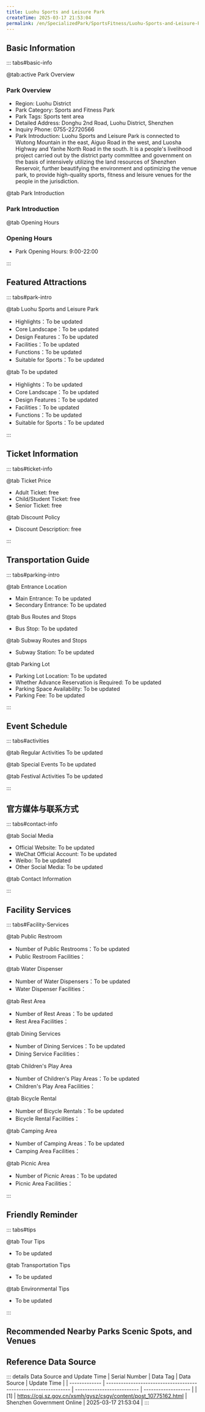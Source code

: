 ```yaml
---
title: Luohu Sports and Leisure Park
createTime: 2025-03-17 21:53:04
permalink: /en/SpecializedPark/SportsFitness/Luohu-Sports-and-Leisure-Park/
---
```



<script setup>
import ImageSwiper from '/.vuepress/theme/components/ImageSwiper.vue'
// 轮播图数据
const swiperItems = [
    {
                link: 'https://cgj.sz.gov.cn/img/4/4005/4005932/10775162.png',
                title: 'Luohu Sports and Leisure Park',
                description: '',
                author: 'Shenzhen Government Online',
                date: '2025/03/17'
                },
  {
                link: 'https://cgj.sz.gov.cn/img/4/4005/4005932/10775162.png',
                title: 'Luohu Sports and Leisure Park',
                description: '',
                author: 'Shenzhen Government Online',
                date: '2025/03/17'
                }
]
// 配置项
const swiperConfig = {
  height: 500,
  showInfo: true
}
</script>
<!-- 轮播图组件 -->
<ImageSwiper :items="swiperItems" :config="swiperConfig" />



## Basic Information

::: tabs#basic-info

@tab:active Park Overview
### Park Overview
- Region: Luohu District
- Park Category: Sports and Fitness Park
- Park Tags: Sports tent area
- Detailed Address: Donghu 2nd Road, Luohu District, Shenzhen
- Inquiry Phone: 0755-22720566
- Park Introduction: Luohu Sports and Leisure Park is connected to Wutong Mountain in the east, Aiguo Road in the west, and Luosha Highway and Yanhe North Road in the south. It is a people's livelihood project carried out by the district party committee and government on the basis of intensively utilizing the land resources of Shenzhen Reservoir, further beautifying the environment and optimizing the venue park, to provide high-quality sports, fitness and leisure venues for the people in the jurisdiction.

@tab Park Introduction
### Park Introduction
@tab Opening Hours
### Opening Hours
- Park Opening Hours: 9:00-22:00

:::

## Featured Attractions

::: tabs#park-intro

@tab Luohu Sports and Leisure Park
<ImageCard
image="https://cgj.sz.gov.cn/images/index20230710_1.png"
    title="Luohu Sports and Leisure Park"
    description="Luohu Sports and Leisure Park is connected to Wutong Mountain in the east, Aiguo Road in the west, and Luosha Highway and Yanhebei Road in the south. It covers an area of about 170,000 square meters and mainly includes six functions: entrance landscape area, service center area, ecological green area, waterfront leisure area, sunny lawn area, and ball sports area. The park plans to build 6 basketball courts, 6 shuttlecock courts, 1 volleyball court, 3 5-a-side football fields, 2 7-a-side football fields and other ball sports facilities, as well as a nearly 2-kilometer-long cherry blossom greenway and multiple public bicycle stations. The parking lot is equipped with electric vehicle charging piles, and the service function facilities are constantly improved to provide a sports and leisure platform for the general public and improve the sense of gain in citizens' lives."
    date=""
    author="Shenzhen Government Online"
/>


- Highlights：To be updated
- Core Landscape：To be updated
- Design Features：To be updated
- Facilities：To be updated
- Functions：To be updated
- Suitable for Sports：To be updated

@tab To be updated
<ImageCard
image="https://cgj.sz.gov.cn/images/index20230710_1.png"
    title="Luohu Sports and Leisure Park"
    description="Luohu Sports and Leisure Park is connected to Wutong Mountain in the east, Aiguo Road in the west, and Luosha Highway and Yanhebei Road in the south. It covers an area of about 170,000 square meters and mainly includes six functions: entrance landscape area, service center area, ecological green area, waterfront leisure area, sunny lawn area, and ball sports area. The park plans to build 6 basketball courts, 6 shuttlecock courts, 1 volleyball court, 3 5-a-side football fields, 2 7-a-side football fields and other ball sports facilities, as well as a nearly 2-kilometer-long cherry blossom greenway and multiple public bicycle stations. The parking lot is equipped with electric vehicle charging piles, and the service function facilities are constantly improved to provide a sports and leisure platform for the general public and improve the sense of gain in citizens' lives."
    date=""
    author="Shenzhen Government Online"
/>


- Highlights：To be updated
- Core Landscape：To be updated
- Design Features：To be updated
- Facilities：To be updated
- Functions：To be updated
- Suitable for Sports：To be updated

:::

## Ticket Information

::: tabs#ticket-info

@tab Ticket Price
- Adult Ticket: free
- Child/Student Ticket: free
- Senior Ticket: free

@tab Discount Policy
- Discount Description: free

:::

## Transportation Guide

::: tabs#parking-intro

@tab Entrance Location
- Main Entrance: To be updated
- Secondary Entrance: To be updated

@tab Bus Routes and Stops
- Bus Stop: To be updated

@tab Subway Routes and Stops
- Subway Station: To be updated

@tab Parking Lot
- Parking Lot Location: To be updated
- Whether Advance Reservation is Required: To be updated
- Parking Space Availability: To be updated
- Parking Fee: To be updated

:::

## Event Schedule

::: tabs#activities

@tab Regular Activities
To be updated

@tab Special Events
To be updated

@tab Festival Activities
To be updated

:::

## 官方媒体与联系方式

::: tabs#contact-info

@tab Social Media
- Official Website: To be updated
- WeChat Official Account: To be updated
- Weibo: To be updated
- Other Social Media: To be updated

@tab Contact Information

:::

## Facility Services

::: tabs#Facility-Services

@tab Public Restroom
- Number of Public Restrooms：To be updated
- Public Restroom Facilities：

@tab Water Dispenser
- Number of Water Dispensers：To be updated
- Water Dispenser Facilities：

@tab Rest Area
- Number of Rest Areas：To be updated
- Rest Area Facilities：

@tab Dining Services
- Number of Dining Services：To be updated
- Dining Service Facilities：

@tab Children's Play Area
- Number of Children's Play Areas：To be updated
- Children's Play Area Facilities：

@tab Bicycle Rental
- Number of Bicycle Rentals：To be updated
- Bicycle Rental Facilities：

@tab Camping Area
- Number of Camping Areas：To be updated
- Camping Area Facilities：

@tab Picnic Area
- Number of Picnic Areas：To be updated
- Picnic Area Facilities：

:::

## Friendly Reminder

::: tabs#tips

@tab Tour Tips
- To be updated

@tab Transportation Tips
- To be updated

@tab Environmental Tips
- To be updated

:::

## Recommended Nearby Parks Scenic Spots, and Venues

<CardGrid>
  <ImageCard
        image="https://cgj.sz.gov.cn/img/4/4005/4005934/10775165.png"
        title="Riverside Park"
        description="The park is located on Song'an Road, Jiangbian, Songgang Street (about 50 meters north of Yong'an Garden). It covers an area of about 55,000 square meters. The "
        href="/en/ComprehensivePark/Jiangbian Park"
        author="Shenzhen Government Online"
        date="2025/01/02"
      />
      <ImageCard
        image="https://cgj.sz.gov.cn/img/4/4005/4005934/10775165.png"
        title="Riverside Park"
        description="The park is located on Song'an Road, Jiangbian, Songgang Street (about 50 meters north of Yong'an Garden). It covers an area of about 55,000 square meters. The "
        href="/en/ComprehensivePark/Jiangbian Park"
        author="Shenzhen Government Online"
        date="2025/01/02"
      />
    </CardGrid>


## Reference Data Source

::: details Data Source and Update Time
| Serial Number | Data Tag                                                        | Data Source                | Update Time         |
| ------------- | --------------------------------------------------------------- | -------------------------- | ------------------- |
| [1]           | https://cgj.sz.gov.cn/xsmh/gysz/csgy/content/post_10775162.html | Shenzhen Government Online | 2025-03-17 21:53:04 |
:::

